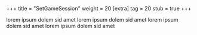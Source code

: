 +++
title = "SetGameSession"
weight = 20
[extra]
tag = 20
stub = true
+++

lorem ipsum dolem sid amet
lorem ipsum dolem sid amet
lorem ipsum dolem sid amet
lorem ipsum dolem sid amet

<!-- more -->
